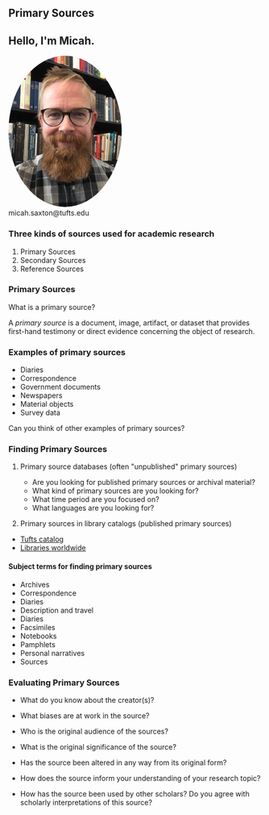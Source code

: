 ## Primary Sources


## Hello, I'm Micah.
<img src="./images/saxton_profile.jpg" height=300 style="border-radius: 50%">
<br>
micah.saxton@tufts.edu


### Three kinds of sources used for academic research
1. Primary Sources
2. Secondary Sources
3. Reference Sources


### Primary Sources
What is a primary source?

A _primary source_ is a document, image, artifact, or dataset that provides first-hand testimony or direct evidence concerning the object of research.

### Examples of primary sources
* Diaries
* Correspondence
* Government documents
* Newspapers
* Material objects
* Survey data

Can you think of other examples of primary sources?

### Finding Primary Sources

1. Primary source databases (often "unpublished" primary sources)
    * Are you looking for published primary sources or archival material?
    * What kind of primary sources are you looking for?
    * What time period are you focused on?
    * What languages are you looking for?

2. Primary sources in library catalogs (published primary sources)
* [Tufts catalog](https://tufts-primo.hosted.exlibrisgroup.com/primo-explore/search?search_scope=TUFTS_ALMA&sortby=rank&vid=01TUN&lang=en_US)
* [Libraries worldwide](https://tufts.on.worldcat.org/discovery)

#### Subject terms for finding primary sources
* Archives
* Correspondence
* Diaries
* Description and travel
* Diaries
* Facsimiles
* Notebooks
* Pamphlets
* Personal narratives
* Sources

### Evaluating Primary Sources

* What do you know about the creator(s)?

* What biases are at work in the source?

* Who is the original audience of the sources?

* What is the original significance of the source?

* Has the source been altered in any way from its original form?

* How does the source inform your understanding of your research topic?

* How has the source been used by other scholars? Do you agree with scholarly interpretations of this source?